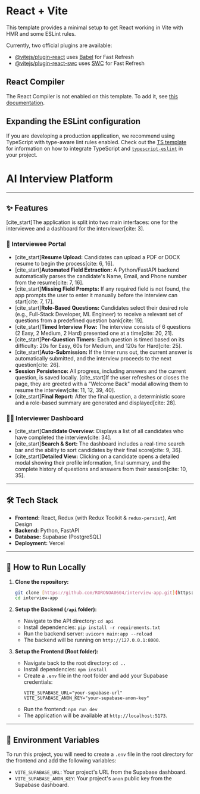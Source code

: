 # React + Vite

This template provides a minimal setup to get React working in Vite with HMR and some ESLint rules.

Currently, two official plugins are available:

- [@vitejs/plugin-react](https://github.com/vitejs/vite-plugin-react/blob/main/packages/plugin-react) uses [Babel](https://babeljs.io/) for Fast Refresh
- [@vitejs/plugin-react-swc](https://github.com/vitejs/vite-plugin-react/blob/main/packages/plugin-react-swc) uses [SWC](https://swc.rs/) for Fast Refresh

## React Compiler

The React Compiler is not enabled on this template. To add it, see [this documentation](https://react.dev/learn/react-compiler/installation).

## Expanding the ESLint configuration

If you are developing a production application, we recommend using TypeScript with type-aware lint rules enabled. Check out the [TS template](https://github.com/vitejs/vite/tree/main/packages/create-vite/template-react-ts) for information on how to integrate TypeScript and [`typescript-eslint`](https://typescript-eslint.io) in your project.

# AI Interview Platform

---

## ✨ Features

[cite_start]The application is split into two main interfaces: one for the interviewee and a dashboard for the interviewer[cite: 3].

### 👤 Interviewee Portal

-   [cite_start]**Resume Upload:** Candidates can upload a PDF or DOCX resume to begin the process[cite: 6, 16].
-   [cite_start]**Automated Field Extraction:** A Python/FastAPI backend automatically parses the candidate's Name, Email, and Phone number from the resume[cite: 7, 16].
-   [cite_start]**Missing Field Prompts:** If any required field is not found, the app prompts the user to enter it manually before the interview can start[cite: 7, 17].
-   [cite_start]**Role-Based Questions:** Candidates select their desired role (e.g., Full-Stack Developer, ML Engineer) to receive a relevant set of questions from a predefined question bank[cite: 19].
-   [cite_start]**Timed Interview Flow:** The interview consists of 6 questions (2 Easy, 2 Medium, 2 Hard) presented one at a time[cite: 20, 21].
-   [cite_start]**Per-Question Timers:** Each question is timed based on its difficulty: 20s for Easy, 60s for Medium, and 120s for Hard[cite: 25].
-   [cite_start]**Auto-Submission:** If the timer runs out, the current answer is automatically submitted, and the interview proceeds to the next question[cite: 26].
-   **Session Persistence:** All progress, including answers and the current question, is saved locally. [cite_start]If the user refreshes or closes the page, they are greeted with a "Welcome Back" modal allowing them to resume the interview[cite: 11, 12, 39, 40].
-   [cite_start]**Final Report:** After the final question, a deterministic score and a role-based summary are generated and displayed[cite: 28].

### 👨‍💼 Interviewer Dashboard

-   [cite_start]**Candidate Overview:** Displays a list of all candidates who have completed the interview[cite: 34].
-   [cite_start]**Search & Sort:** The dashboard includes a real-time search bar and the ability to sort candidates by their final score[cite: 9, 36].
-   [cite_start]**Detailed View:** Clicking on a candidate opens a detailed modal showing their profile information, final summary, and the complete history of questions and answers from their session[cite: 10, 35].

---

## 🛠️ Tech Stack

-   **Frontend:** React, Redux (with Redux Toolkit & `redux-persist`), Ant Design
-   **Backend:** Python, FastAPI
-   **Database:** Supabase (PostgreSQL)
-   **Deployment:** Vercel

---

## 🚀 How to Run Locally

1.  **Clone the repository:**
    ```bash
    git clone [https://github.com/RORONOA0604/interview-app.git](https://github.com/RORONOA0604/interview-app.git)
    cd interview-app
    ```

2.  **Setup the Backend (`/api` folder):**
    - Navigate to the API directory: `cd api`
    - Install dependencies: `pip install -r requirements.txt`
    - Run the backend server: `uvicorn main:app --reload`
    - The backend will be running on `http://127.0.0.1:8000`.

3.  **Setup the Frontend (Root folder):**
    - Navigate back to the root directory: `cd ..`
    - Install dependencies: `npm install`
    - Create a `.env` file in the root folder and add your Supabase credentials:
      ```
      VITE_SUPABASE_URL="your-supabase-url"
      VITE_SUPABASE_ANON_KEY="your-supabase-anon-key"
      ```
    - Run the frontend: `npm run dev`
    - The application will be available at `http://localhost:5173`.

---

## 🔑 Environment Variables

To run this project, you will need to create a `.env` file in the root directory for the frontend and add the following variables:

-   `VITE_SUPABASE_URL`: Your project's URL from the Supabase dashboard.
-   `VITE_SUPABASE_ANON_KEY`: Your project's `anon` public key from the Supabase dashboard.